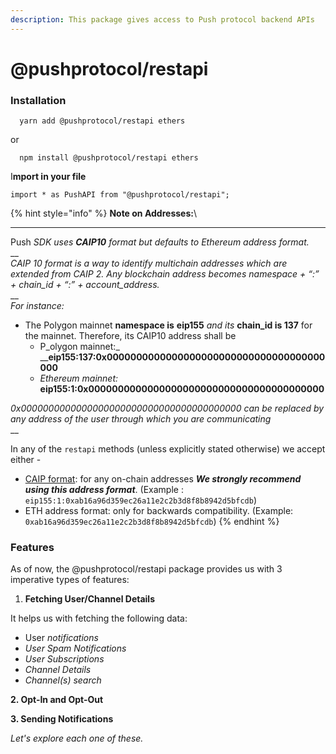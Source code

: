 ```yaml
---
description: This package gives access to Push protocol backend APIs
---
```


# @pushprotocol/restapi

### Installation <a href="#installation" id="installation"></a>

```
  yarn add @pushprotocol/restapi ethers
```

or

```
  npm install @pushprotocol/restapi ethers 
```

I**mport in your file**

```
import * as PushAPI from "@pushprotocol/restapi";
```

{% hint style="info" %}
**Note on Addresses:**\
****

Push _SDK uses **CAIP10** format but defaults to Ethereum address format._\
__\
_CAIP 10 format is a way to identify multichain addresses which are extended from CAIP 2. Any blockchain address becomes namespace + “:” + chain\_id + “:” + account\_address._\
__\
_For instance:_

* The Polygon mainnet **namespace is** **eip155** _and its_ **chain\_id is 137** for the mainnet. Therefore, its CAIP10 address shall be
  * P_olygon mainnet:_\
    __**eip155:137:0x0000000000000000000000000000000000000000**
  * _Ethereum mainnet:_\
    **eip155:1:0x0000000000000000000000000000000000000000**

_0x0000000000000000000000000000000000000000 can be replaced by any address of the user through which you are communicating_\
__

In any of the `restapi` methods (unless explicitly stated otherwise) we accept either -

* [CAIP format](https://github.com/ChainAgnostic/CAIPs/blob/master/CAIPs/caip-10.md#test-cases): for any on-chain addresses _**We strongly recommend using this address format**_. (Example : `eip155:1:0xab16a96d359ec26a11e2c2b3d8f8b8942d5bfcdb`)
* ETH address format: only for backwards compatibility. (Example: `0xab16a96d359ec26a11e2c2b3d8f8b8942d5bfcdb`)
{% endhint %}

### Features

As of now, the @pushprotocol/restapi package provides us with 3 imperative types of features:

1. **Fetching User/Channel Details**&#x20;

It helps us with fetching the following data:

* &#x20;User _notifications_
* _User Spam Notifications_
* _User Subscriptions_
* _Channel Details_
* _Channel(s) search_

**2. Opt-In and Opt-Out**&#x20;

**3. Sending Notifications**

_Let's explore each one of these._
